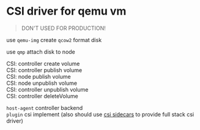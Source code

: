 # CSI driver for qemu vm 

> DON'T USED FOR PRODUCTION!

use `qemu-img` create `qcow2` format disk

use `qmp` attach disk to node

CSI: controller create volume  
CSI: controller publish volume  
CSI: node publish volume  
CSI: node unpublish volume  
CSI: controller unpublish volume  
CSI: controller deleteVolume  

`host-agent` controller backend  
`plugin` csi implement (also should use [csi sidecars](https://kubernetes-csi.github.io/docs/sidecar-containers.html) to provide full stack csi driver)
